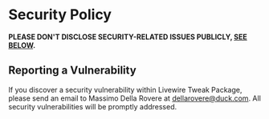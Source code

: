 # Security Policy

**PLEASE DON'T DISCLOSE SECURITY-RELATED ISSUES PUBLICLY, [SEE BELOW](#reporting-a-vulnerability).**

## Reporting a Vulnerability

If you discover a security vulnerability within Livewire Tweak Package, please send an email to Massimo Della Rovere at dellarovere@duck.com. All security vulnerabilities will be promptly addressed.